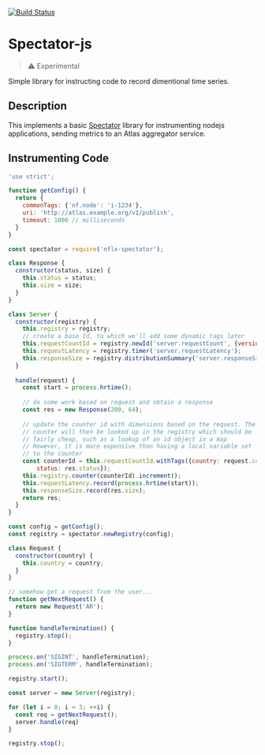 [![Build Status](https://travis-ci.org/Netflix/spectator-js.svg?branch=master)](https://travis-ci.org/Netflix/spectator-js)

# Spectator-js

> :warning: Experimental

Simple library for instructing code to record dimentional time series.

## Description

This implements a basic [Spectator](https://github.com/Netflix/spectator) library
for instrumenting nodejs applications, sending metrics to an Atlas aggregator service.

## Instrumenting Code

```javascript
'use strict';

function getConfig() {
  return {
    commonTags: {'nf.node': 'i-1234'},
    uri: 'http://atlas.example.org/v1/publish',
    timeout: 1000 // milliseconds 
  }
}

const spectator = require('nflx-spectator');

class Response {
  constructor(status, size) {
    this.status = status;
    this.size = size;
  }
}

class Server {
  constructor(registry) {
    this.registry = registry;
    // create a base Id, to which we'll add some dynamic tags later
    this.requestCountId = registry.newId('server.requestCount', {version: 'v1'});
    this.requestLatency = registry.timer('server.requestLatency');
    this.responseSize = registry.distributionSummary('server.responseSizes');
  }
  
  handle(request) {
    const start = process.hrtime();
    
    // do some work based on request and obtain a response
    const res = new Response(200, 64);
    
    // update the counter id with dimensions based on the request. The
    // counter will then be looked up in the registry which should be 
    // fairly cheap, such as a lookup of an id object in a map
    // However, it is more expensive than having a local variable set
    // to the counter
    const counterId = this.requestCountId.withTags({country: request.country, 
        status: res.status});
    this.registry.counter(counterId).increment();
    this.requestLatency.record(process.hrtime(start));
    this.responseSize.record(res.size);
    return res;
  }
}

const config = getConfig();
const registry = spectator.newRegistry(config);

class Request {
  constructor(country) {
    this.country = country;
  }
}

// somehow get a request from the user...
function getNextRequest() {
  return new Request('AR');
}

function handleTermination() {
  registry.stop();
}

process.on('SIGINT', handleTermination);
process.on('SIGTERM', handleTermination);

registry.start();

const server = new Server(registry);

for (let i = 0; i < 3; ++i) {
  const req = getNextRequest();
  server.handle(req)
}

registry.stop();
```

